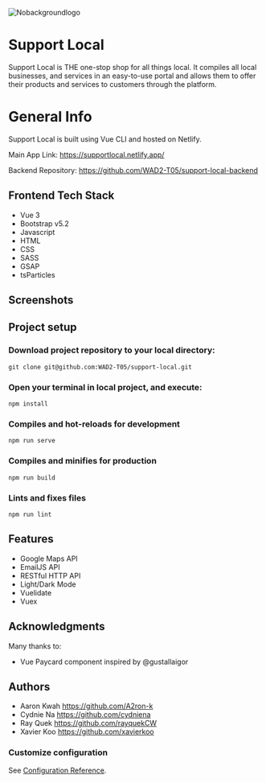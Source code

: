 ![Nobackgroundlogo](https://user-images.githubusercontent.com/86020207/200137707-5c6d0b28-968c-4ebb-9bee-a8ad4efe6e16.png)

# Support Local

Support Local is THE one-stop shop for all things local. It compiles all local businesses, and services in an easy-to-use portal and allows them to offer their products and services to customers through the platform.

# General Info
Support Local is built using Vue CLI and hosted on Netlify.

Main App Link: https://supportlocal.netlify.app/

Backend Repository: https://github.com/WAD2-T05/support-local-backend

## Frontend Tech Stack 
* Vue 3
* Bootstrap v5.2
* Javascript
* HTML
* CSS
* SASS
* GSAP
* tsParticles

## Screenshots

## Project setup

### Download project repository to your local directory:
```
git clone git@github.com:WAD2-T05/support-local.git
```

### Open your terminal in local project, and execute:
```
npm install
``` 

### Compiles and hot-reloads for development
```
npm run serve
```

### Compiles and minifies for production
```
npm run build
```

### Lints and fixes files
```
npm run lint
```

## Features
* Google Maps API
* EmailJS API
* RESTful HTTP API
* Light/Dark Mode
* Vuelidate
* Vuex

## Acknowledgments
Many thanks to:
* Vue Paycard component inspired by @gustallaigor

## Authors
* Aaron Kwah https://github.com/A2ron-k
* Cydnie Na https://github.com/cydniena
* Ray Quek https://github.com/rayquekCW
* Xavier Koo https://github.com/xavierkoo

### Customize configuration
See [Configuration Reference](https://cli.vuejs.org/config/).
